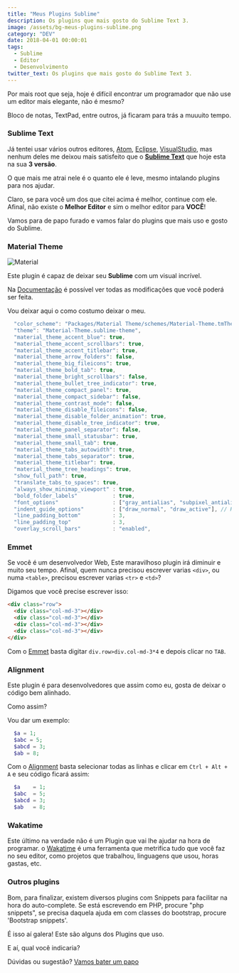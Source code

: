 ```yaml
---
title: "Meus Plugins Sublime"
description: Os plugins que mais gosto do Sublime Text 3.
image: /assets/bg-meus-plugins-sublime.png
category: "DEV"
date: 2018-04-01 00:00:01
tags:
  - Sublime
  - Editor
  - Desenvolvimento
twitter_text: Os plugins que mais gosto do Sublime Text 3.
---
```


Por mais root que seja, hoje é difícil encontrar um programador que não use um editor mais elegante, não é mesmo?

Bloco de notas, TextPad, entre outros, já ficaram para trás a muuuito tempo.

### Sublime Text

Já tentei usar vários outros editores, [Atom](https://atom.io/), [Eclipse](https://www.eclipse.org/downloads/), [VisualStudio](https://www.visualstudio.com), mas nenhum deles me deixou mais satisfeito que o **[Sublime Text](https://www.sublimetext.com)** que hoje esta na sua **3 versão**.

O que mais me atrai nele é o quanto ele é leve, mesmo intalando plugins para nos ajudar.

Claro, se para você um dos que citei acima é melhor, continue com ele. Afinal, não existe o **Melhor Editor** e sim o melhor editor para **VOCÊ**!

Vamos para de papo furado e vamos falar do plugins que mais uso e gosto do Sublime.

### Material Theme

![Material](https://camo.githubusercontent.com/972bd5d93779fdaf95e02cf0326b429be93adcba/687474703a2f2f692e696d6775722e636f6d2f395079784a4d4e2e676966)

Este plugin é capaz de deixar seu **Sublime** com um visual incrível.

Na [Documentação](https://github.com/equinusocio/material-theme) é possível ver todas as modificações que você poderá ser feita.

Vou deixar aqui o como costumo deixar o meu.

```javascript
  "color_scheme": "Packages/Material Theme/schemes/Material-Theme.tmTheme",
  "theme": "Material-Theme.sublime-theme",
  "material_theme_accent_blue": true,
  "material_theme_accent_scrollbars": true,
  "material_theme_accent_titlebar": true,
  "material_theme_arrow_folders": false,
  "material_theme_big_fileicons": true,
  "material_theme_bold_tab": true,
  "material_theme_bright_scrollbars": false,
  "material_theme_bullet_tree_indicator": true,
  "material_theme_compact_panel": true,
  "material_theme_compact_sidebar": false,
  "material_theme_contrast_mode": false,
  "material_theme_disable_fileicons": false,
  "material_theme_disable_folder_animation": true,
  "material_theme_disable_tree_indicator": true,
  "material_theme_panel_separator": false,
  "material_theme_small_statusbar": true,
  "material_theme_small_tab": true,
  "material_theme_tabs_autowidth": true,
  "material_theme_tabs_separator": true,
  "material_theme_titlebar": true,
  "material_theme_tree_headings": true,
  "show_full_path": true,
  "translate_tabs_to_spaces": true,
  "always_show_minimap_viewport" : true,
  "bold_folder_labels"           : true,
  "font_options"                 : ["gray_antialias", "subpixel_antialias"], // On retina Mac & Windows
  "indent_guide_options"         : ["draw_normal", "draw_active"], // Highlight active indent
  "line_padding_bottom"          : 3,
  "line_padding_top"             : 3,
  "overlay_scroll_bars"          : "enabled",
```

### Emmet

Se você é um desenvolvedor Web, Este maravilhoso plugin irá diminuir e muito seu tempo. Afinal, quem nunca precisou escrever varias `<div>`, ou numa `<table>`, precisou escrever varias `<tr>` e `<td>`?

Digamos que você precise escrever isso:

```html
<div class="row">
  <div class="col-md-3"></div>
  <div class="col-md-3"></div>
  <div class="col-md-3"></div>
  <div class="col-md-3"></div>
</div>
```

Com o [Emmet]() basta digitar `div.row>div.col-md-3*4` e depois clicar no `TAB`.

### Alignment

Este plugin é para desenvolvedores que assim como eu, gosta de deixar o código bem alinhado.

Como assim?

Vou dar um exemplo:

```php
  $a = 1;
  $abc = 5;
  $abcd = 3;
  $ab = 8;
```

Com o [Alignment](https://packagecontrol.io/packages/Alignment) basta selecionar todas as linhas e clicar em `Ctrl + Alt + A` e seu código ficará assim:

```php
  $a    = 1;
  $abc  = 5;
  $abcd = 3;
  $ab   = 8;
```

### Wakatime

Este último na verdade não é um Plugin que vai lhe ajudar na hora de programar. o [Wakatime](https://wakatime.com/) é uma ferramenta que metrifica tudo que você faz no seu editor, como projetos que trabalhou, linguagens que usou, horas gastas, etc.

### Outros plugins

Bom, para finalizar, existem diversos plugins com Snippets para facilitar na hora do auto-complete.
Se está escrevendo em PHP, procure "php snippets", se precisa daquela ajuda em com classes do bootstrap, procure 'Bootstrap snippets'.

É isso aí galera! Este são alguns dos Plugins que uso.

E aí, qual você indicaria?

Dúvidas ou sugestão? [Vamos bater um papo](/contato)
